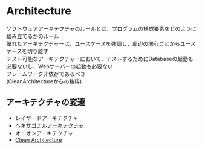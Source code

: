 # Architecture

ソフトウェアアーキテクチャのルールとは、プログラムの構成要素をどのように組み立てるかのルール  
優れたアーキテクチャーは、ユースケースを強調し、周辺の関心ごとからユースケースを切り離す  
テスト可能なアーキテクチャーにおいて、テストするためにDatabaseの起動も必要ないし、Webサーバーの起動も必要ない  
フレームワーク非依存であるべき  
(CleanArchitectureからの抜粋)

## アーキテクチャの変遷

- レイヤードアーキテクチャ
- [ヘキサゴナルアーキテクチャ](./clean-architecture/hexagonal-architecture.md)
- オニオンアーキテクチャ
- [Clean Architecture](./clean-architecture/README.md)

